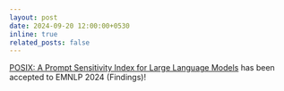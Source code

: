 ```yaml
---
layout: post
date: 2024-09-20 12:00:00+0530
inline: true
related_posts: false
---
```


[POSIX: A Prompt Sensitivity Index for Large Language Models](https://arxiv.org/abs/2410.02185) has been accepted to EMNLP 2024 (Findings)!